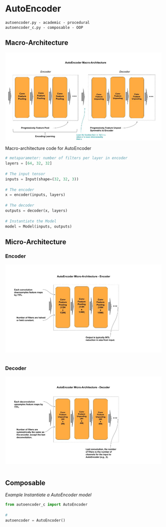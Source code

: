 
# AutoEncoder

    autoencoder.py - academic - procedural
    autoencoder_c.py - composable - OOP


## Macro-Architecture

<img src='macro.jpg'>

Macro-architecture code for AutoEncoder

```python
# metaparameter: number of filters per layer in encoder
layers = [64, 32, 32]

# The input tensor
inputs = Input(shape=(32, 32, 3))

# The encoder
x = encoder(inputs, layers)

# The decoder
outputs = decoder(x, layers)

# Instantiate the Model
model = Model(inputs, outputs)
```

## Micro-Architecture 

### Encoder

<img src='encoder.jpg'>

```python
```

### Decoder

<img src="decoder.jpg">

```python
```

## Composable

*Example Instantiate a AutoEncoder model*

```python
from autoencoder_c import AutoEncoder

# 
autoencoder = AutoEncoder()

